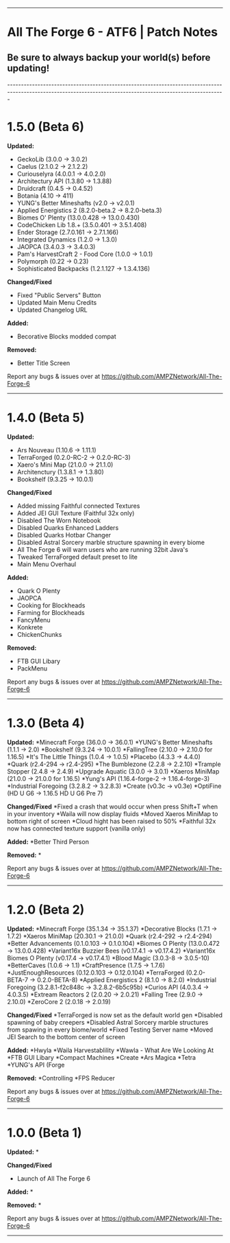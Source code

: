 ------------------------------------------------------------------------------------------------------------------------------------------------------------- 
<h1>All The Forge 6 - ATF6 | Patch Notes</h1>
<h2>Be sure to always backup your world(s) before updating!</h2>
-------------------------------------------------------------------------------------------------------------------------------------------------------------
<h1>1.5.0 (Beta 6)</h1>

**Updated:**
<ul>
<li>GeckoLib (3.0.0 → 3.0.2)</li></li></li></li>
<li>Caelus (2.1.0.2 → 2.1.2.2)</li></li></li>
<li>Curiouselyra (4.0.0.1 → 4.0.2.0)</li></li>
<li>Architectury API (1.3.80 → 1.3.88)</li>
<li>Druidcraft (0.4.5 → 0.4.52)</li></li></li></li></li></li></li>
<li>Botania (4.10 → 411)</li></li></li></li></li></li>
<li>YUNG's Better Mineshafts (v2.0 → v2.0.1)</li></li></li></li></li>
<li>Applied Energistics 2 (8.2.0-beta.2 → 8.2.0-beta.3)</li></li></li></li>
<li>Biomes O' Plenty (13.0.0.428 → 13.0.0.430)</li></li></li>
<li>CodeChicken Lib 1.8.+ (3.5.0.401 → 3.5.1.408)</li></li>
<li>Ender Storage (2.7.0.161 → 2.7.1.166)</li>
<li>Integrated Dynamics (1.2.0 → 1.3.0)</li></li></li></li></li>
<li>JAOPCA (3.4.0.3 → 3.4.0.3)</li></li></li></li>
<li>Pam's HarvestCraft 2 - Food Core (1.0.0 → 1.0.1)</li></li></li>
<li>Polymorph (0.22 → 0.23)</li></li>
<li>Sophisticated Backpacks (1.2.1.127 → 1.3.4.136)</li>
</ul>  

**Changed/Fixed**
<ul>
<li>Fixed "Public Servers" Button</li></li></li>
<li>Updated Main Menu Credits</li></li>
<li>Updated Changelog URL</li>
</ul> 

**Added:**
<ul>
<li>Becorative Blocks modded compat</li>
</ul> 

**Removed:**
<ul>
<li>Better Title Screen</li>
</ul> 

Report any bugs & issues over at
https://github.com/AMPZNetwork/All-The-Forge-6

---------------------------------------------------------------------------------------------

<h1>1.4.0 (Beta 5)</h1>

**Updated:**
<ul>
<li>Ars Nouveau (1.10.6 → 1.11.1)</li>
<li>TerraForged (0.2.0-RC-2 → 0.2.0-RC-3)</li></li></li></li>
<li>Xaero's Mini Map (21.0.0 → 21.1.0)</li></li></li>
<li>Architenctury (1.3.8.1 → 1.3.80)</li></li>
<li>Bookshelf (9.3.25 → 10.0.1)</li>
</ul> 

**Changed/Fixed**
<ul>
<li>Added missing Faithful connected Textures</li>
<li>Added JEI GUI Texture (Faithful 32x only)</li>
<li>Disabled The Worn Notebook</li>
<li>Disabled Quarks Enhanced Ladders</li>
<li>Disabled Quarks Hotbar Changer</li>
<li>Disabled Astral Sorcery marble structure spawning in every biome</li>
<li>All The Forge 6 will warn users who are running 32bit Java's</li>
<li>Tweaked TerraForged default preset to lite</li>
<li>Main Menu Overhaul</li>
</ul>

**Added:**
<ul>
<li>Quark O Plenty</li>
<li>JAOPCA</li>
<li>Cooking for Blockheads</li>
<li>Farming for Blockheads</li>
<li>FancyMenu</li>
<li>Konkrete</li>
<li>ChickenChunks</li>
</ul>

**Removed:**
<ul>
<li>FTB GUI Libary</li>
<li>PackMenu</li>
</ul>


Report any bugs & issues over at
https://github.com/AMPZNetwork/All-The-Forge-6

---------------------------------------------------------------------------------------------
<h1>1.3.0 (Beta 4)</h1>

**Updated:**
*Minecraft Forge (36.0.0 → 36.0.1)
*YUNG's Better Mineshafts (1.1.1 → 2.0)
*Bookshelf (9.3.24 → 10.0.1)
*FallingTree (2.10.0 → 2.10.0 for 1.16.5)
*It's The Little Things (1.0.4 → 1.0.5)
*Placebo (4.3.3 → 4.4.0)
*Quark (r2.4-294 → r2.4-295)
*The Bumblezone (2.2.8 → 2.2.10)
*Trample Stopper (2.4.8 → 2.4.9)
*Upgrade Aquatic (3.0.0 → 3.0.1)
*Xaeros MiniMap (21.0.0 → 21.0.0 for 1.16.5)
*Yung's API (1.16.4-forge-2 → 1.16.4-forge-3)
*Industrial Foregoing (3.2.8.2 → 3.2.8.3)
*Create (v0.3c → v0.3e)
*OptiFine (HD U G6 → 1.16.5 HD U G6 Pre 7)

**Changed/Fixed**
*Fixed a crash that would occur when press Shift+T when in your inventory
*Waila will now display fluids
*Moved Xaeros MiniMap to bottom right of screen
*Cloud hight has been raised to 50%
*Faithful 32x now has connected texture support (vanilla only)

**Added:**
*Better Third Person

**Removed:**
*


Report any bugs & issues over at
https://github.com/AMPZNetwork/All-The-Forge-6

---------------------------------------------------------------------------------------------
<h1>1.2.0 (Beta 2)</h1>

**Updated:**
*Minecraft Forge (35.1.34 → 35.1.37)
*Decorative Blocks (1.7.1 → 1.7.2)
*Xaeros MiniMap (20.30.1 → 21.0.0)
*Quark (r2.4-292 → r2.4-294)
*Better Advancements (0.1.0.103 → 0.1.0.104)
*Biomes O Plenty (13.0.0.472 → 13.0.0.428)
*Variant16x Buzzier Bees (v0.17.4.1 → v0.17.4.2)
*Variant16x Biomes O Plenty (v0.17.4 → v0.17.4.1)
*Blood Magic (3.0.3-8 → 3.0.5-10)
*BetterCaves (1.0.6 → 1.1)
*CraftPresence (1.7.5 → 1.7.6)
*JustEnoughResources (0.12.0.103 → 0.12.0.104)
*TerraForged (0.2.0-BETA-7 → 0.2.0-BETA-8)
*Applied Energistics 2 (8.1.0 → 8.2.0)
*Industrial Foregoing (3.2.8.1-f2c848c → 3.2.8.2-6b5c95b)
*Curios API (4.0.3.4 → 4.0.3.5)
*Extream Reactors 2 (2.0.20 → 2.0.21)
*Falling Tree (2.9.0 → 2.10.0)
*ZeroCore 2 (2.0.18 → 2.0.19)

**Changed/Fixed**
*TerraForged is now set as the default world gen
*Disabled spawning of baby creepers
*Disabled Astral Sorcery marble structures from spawing in every biome/world
*Fixed Testing Server name
*Moved JEI Search to the bottom center of screen

**Added:**
*Hwyla
*Waila Harvestablility
*Wawla - What Are We Looking At
*FTB GUI Libary
*Compact Machines
*Create
*Ars Magica
*Tetra
*YUNG's API (Forge

**Removed:**
*Controlling
*FPS Reducer


Report any bugs & issues over at
https://github.com/AMPZNetwork/All-The-Forge-6

---------------------------------------------------------------------------------------------

<h1>1.0.0 (Beta 1)</h1>

**Updated:**
*

**Changed/Fixed**
* Launch of All The Forge 6

**Added:**
*

**Removed:**
*


Report any bugs & issues over at
https://github.com/AMPZNetwork/All-The-Forge-6

---------------------------------------------------------------------------------------------
